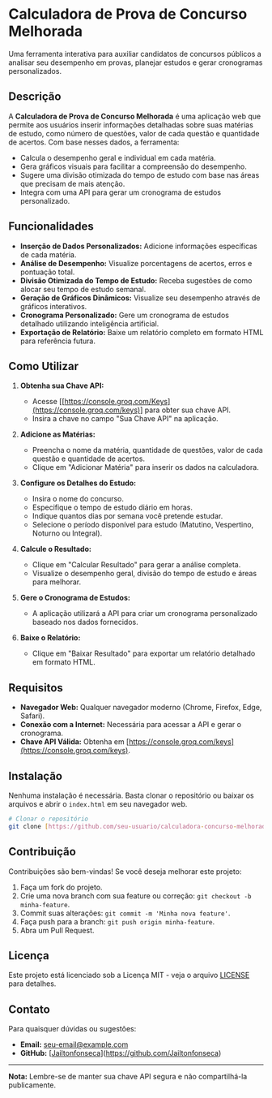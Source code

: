 # Calculadora de Prova de Concurso Melhorada

Uma ferramenta interativa para auxiliar candidatos de concursos públicos a analisar seu desempenho em provas, planejar estudos e gerar cronogramas personalizados.

## Descrição

A **Calculadora de Prova de Concurso Melhorada** é uma aplicação web que permite aos usuários inserir informações detalhadas sobre suas matérias de estudo, como número de questões, valor de cada questão e quantidade de acertos. Com base nesses dados, a ferramenta:

- Calcula o desempenho geral e individual em cada matéria.
- Gera gráficos visuais para facilitar a compreensão do desempenho.
- Sugere uma divisão otimizada do tempo de estudo com base nas áreas que precisam de mais atenção.
- Integra com uma API para gerar um cronograma de estudos personalizado.

## Funcionalidades

- **Inserção de Dados Personalizados:** Adicione informações específicas de cada matéria.
- **Análise de Desempenho:** Visualize porcentagens de acertos, erros e pontuação total.
- **Divisão Otimizada do Tempo de Estudo:** Receba sugestões de como alocar seu tempo de estudo semanal.
- **Geração de Gráficos Dinâmicos:** Visualize seu desempenho através de gráficos interativos.
- **Cronograma Personalizado:** Gere um cronograma de estudos detalhado utilizando inteligência artificial.
- **Exportação de Relatório:** Baixe um relatório completo em formato HTML para referência futura.

## Como Utilizar

1. **Obtenha sua Chave API:**
   - Acesse [[https://console.groq.com/Keys](https://console.groq.com/keys)] para obter sua chave API.
   - Insira a chave no campo "Sua Chave API" na aplicação.

2. **Adicione as Matérias:**
   - Preencha o nome da matéria, quantidade de questões, valor de cada questão e quantidade de acertos.
   - Clique em "Adicionar Matéria" para inserir os dados na calculadora.

3. **Configure os Detalhes do Estudo:**
   - Insira o nome do concurso.
   - Especifique o tempo de estudo diário em horas.
   - Indique quantos dias por semana você pretende estudar.
   - Selecione o período disponível para estudo (Matutino, Vespertino, Noturno ou Integral).

4. **Calcule o Resultado:**
   - Clique em "Calcular Resultado" para gerar a análise completa.
   - Visualize o desempenho geral, divisão do tempo de estudo e áreas para melhorar.

5. **Gere o Cronograma de Estudos:**
   - A aplicação utilizará a API para criar um cronograma personalizado baseado nos dados fornecidos.

6. **Baixe o Relatório:**
   - Clique em "Baixar Resultado" para exportar um relatório detalhado em formato HTML.

## Requisitos

- **Navegador Web:** Qualquer navegador moderno (Chrome, Firefox, Edge, Safari).
- **Conexão com a Internet:** Necessária para acessar a API e gerar o cronograma.
- **Chave API Válida:** Obtenha em [https://console.groq.com/keys](https://console.groq.com/keys).

## Instalação

Nenhuma instalação é necessária. Basta clonar o repositório ou baixar os arquivos e abrir o `index.html` em seu navegador web.

```bash
# Clonar o repositório
git clone [https://github.com/seu-usuario/calculadora-concurso-melhorada.git](https://github.com/Jailtonfonseca/Calculadora-de-Prova-de-Concurso.git)
```

## Contribuição

Contribuições são bem-vindas! Se você deseja melhorar este projeto:

1. Faça um fork do projeto.
2. Crie uma nova branch com sua feature ou correção: `git checkout -b minha-feature`.
3. Commit suas alterações: `git commit -m 'Minha nova feature'`.
4. Faça push para a branch: `git push origin minha-feature`.
5. Abra um Pull Request.

## Licença

Este projeto está licenciado sob a Licença MIT - veja o arquivo [LICENSE](LICENSE) para detalhes.

## Contato

Para quaisquer dúvidas ou sugestões:

- **Email:** seu-email@example.com
- **GitHub:** [[Jailtonfonseca](https://github.com/Jailtonfonseca)](https://github.com/Jailtonfonseca)

---

**Nota:** Lembre-se de manter sua chave API segura e não compartilhá-la publicamente.
